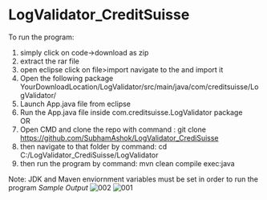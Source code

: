 # LogValidator_CreditSuisse
To run the program:
1. simply click on code->download as zip
2. extract the rar file
3. open eclipse click on file>import navigate to the and import it
4. Open the following package
   YourDownloadLocation/LogValidator/src/main/java/com/creditsuisse/LogValidator/
5. Launch App.java file from eclipse
6. Run the App.java file inside com.creditsuisse.LogValidator package <br>
OR<br>
1. Open CMD and clone the repo with command : git clone https://github.com/SubhamAshok/LogValidator_CrediSuisse
2. then navigate to that folder by command: cd C:/LogValidator_CrediSuisse/LogValidator
3. then run the program by command: mvn clean compile exec:java
 
Note: JDK and Maven enviornment variables must be set in order to run the program
*Sample Output*
![002](https://user-images.githubusercontent.com/65991579/143783526-5a4b8296-cf44-412a-9856-8a753f66d1ce.jpg)
![001](https://user-images.githubusercontent.com/65991579/143783527-7a405eaa-9563-4dc2-917e-d7fb494d9d8f.jpg)
